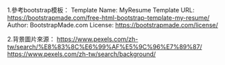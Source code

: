 1.參考bootstrap模板：
Template Name: MyResume
Template URL: https://bootstrapmade.com/free-html-bootstrap-template-my-resume/
Author: BootstrapMade.com
License: https://bootstrapmade.com/license/

2.背景圖片來源：
https://www.pexels.com/zh-tw/search/%E8%83%8C%E6%99%AF%E5%9C%96%E7%89%87/
https://www.pexels.com/zh-tw/search/background/
